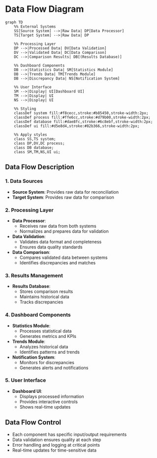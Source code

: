 # Data Flow Diagram

```mermaid
graph TD
    %% External Systems
    SS[Source System] -->|Raw Data| DP[Data Processor]
    TS[Target System] -->|Raw Data| DP

    %% Processing Layer
    DP -->|Processed Data| DV[Data Validation]
    DV -->|Validated Data| DC[Data Comparison]
    DC -->|Comparison Results| DB[(Results Database)]

    %% Dashboard Components
    DB -->|Statistics Data| SM[Statistics Module]
    DB -->|Trends Data| TM[Trends Module]
    DB -->|Discrepancy Data| NS[Notification System]

    %% User Interface
    SM -->|Display| UI[Dashboard UI]
    TM -->|Display| UI
    NS -->|Display| UI

    %% Styling
    classDef system fill:#f8cecc,stroke:#b85450,stroke-width:2px;
    classDef process fill:#ffe6cc,stroke:#d79b00,stroke-width:2px;
    classDef database fill:#dae8fc,stroke:#6c8ebf,stroke-width:2px;
    classDef ui fill:#d5e8d4,stroke:#82b366,stroke-width:2px;

    %% Apply styles
    class SS,TS system;
    class DP,DV,DC process;
    class DB database;
    class SM,TM,NS,UI ui;
```

## Data Flow Description

### 1. Data Sources
- **Source System**: Provides raw data for reconciliation
- **Target System**: Provides raw data for comparison

### 2. Processing Layer
- **Data Processor**: 
  - Receives raw data from both systems
  - Normalizes and prepares data for validation
- **Data Validation**:
  - Validates data format and completeness
  - Ensures data quality standards
- **Data Comparison**:
  - Compares validated data between systems
  - Identifies discrepancies and matches

### 3. Results Management
- **Results Database**:
  - Stores comparison results
  - Maintains historical data
  - Tracks discrepancies

### 4. Dashboard Components
- **Statistics Module**:
  - Processes statistical data
  - Generates metrics and KPIs
- **Trends Module**:
  - Analyzes historical data
  - Identifies patterns and trends
- **Notification System**:
  - Monitors for discrepancies
  - Generates alerts and notifications

### 5. User Interface
- **Dashboard UI**:
  - Displays processed information
  - Provides interactive controls
  - Shows real-time updates

## Data Flow Control
- Each component has specific input/output requirements
- Data validation ensures quality at each step
- Error handling and logging at critical points
- Real-time updates for time-sensitive data 
